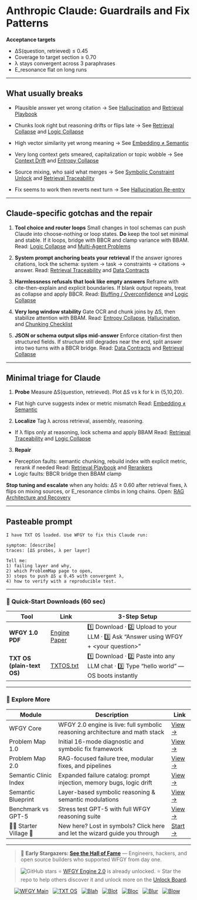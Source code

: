 # Anthropic Claude: Guardrails and Fix Patterns

**Acceptance targets**

* ΔS(question, retrieved) ≤ 0.45
* Coverage to target section ≥ 0.70
* λ stays convergent across 3 paraphrases
* E\_resonance flat on long runs

---

## What usually breaks

* Plausible answer yet wrong citation
  → See [Hallucination](https://github.com/onestardao/WFGY/blob/main/ProblemMap/hallucination.md) and [Retrieval Playbook](https://github.com/onestardao/WFGY/blob/main/ProblemMap/retrieval-playbook.md)

* Chunks look right but reasoning drifts or flips late
  → See [Retrieval Collapse](https://github.com/onestardao/WFGY/blob/main/ProblemMap/retrieval-collapse.md) and [Logic Collapse](https://github.com/onestardao/WFGY/blob/main/ProblemMap/logic-collapse.md)

* High vector similarity yet wrong meaning
  → See [Embedding ≠ Semantic](https://github.com/onestardao/WFGY/blob/main/ProblemMap/embedding-vs-semantic.md)

* Very long context gets smeared, capitalization or topic wobble
  → See [Context Drift](https://github.com/onestardao/WFGY/blob/main/ProblemMap/context-drift.md) and [Entropy Collapse](https://github.com/onestardao/WFGY/blob/main/ProblemMap/entropy-collapse.md)

* Source mixing, who said what merges
  → See [Symbolic Constraint Unlock](https://github.com/onestardao/WFGY/blob/main/ProblemMap/patterns/pattern_symbolic_constraint_unlock.md) and [Retrieval Traceability](https://github.com/onestardao/WFGY/blob/main/ProblemMap/retrieval-traceability.md)

* Fix seems to work then reverts next turn
  → See [Hallucination Re-entry](https://github.com/onestardao/WFGY/blob/main/ProblemMap/patterns/pattern_hallucination_reentry.md)

---

## Claude-specific gotchas and the repair

1. **Tool choice and router loops**
   Small changes in tool schemas can push Claude into choose-nothing or loop states.
   **Do** keep the tool set minimal and stable. If it loops, bridge with BBCR and clamp variance with BBAM.
   Read: [Logic Collapse](https://github.com/onestardao/WFGY/blob/main/ProblemMap/logic-collapse.md) and [Multi-Agent Problems](https://github.com/onestardao/WFGY/blob/main/ProblemMap/Multi-Agent_Problems.md)

2. **System prompt anchoring beats your retrieval**
   If the answer ignores citations, lock the schema: system → task → constraints → citations → answer.
   Read: [Retrieval Traceability](https://github.com/onestardao/WFGY/blob/main/ProblemMap/retrieval-traceability.md) and [Data Contracts](https://github.com/onestardao/WFGY/blob/main/ProblemMap/data-contracts.md)

3. **Harmlessness refusals that look like empty answers**
   Reframe with cite-then-explain and explicit boundaries. If blank output repeats, treat as collapse and apply BBCR.
   Read: [Bluffing / Overconfidence](https://github.com/onestardao/WFGY/blob/main/ProblemMap/bluffing.md) and [Logic Collapse](https://github.com/onestardao/WFGY/blob/main/ProblemMap/logic-collapse.md)

4. **Very long window stability**
   Gate OCR and chunk joins by ΔS, then stabilize attention with BBAM.
   Read: [Entropy Collapse](https://github.com/onestardao/WFGY/blob/main/ProblemMap/entropy-collapse.md), [Hallucination](https://github.com/onestardao/WFGY/blob/main/ProblemMap/hallucination.md), and [Chunking Checklist](https://github.com/onestardao/WFGY/blob/main/ProblemMap/chunking-checklist.md)

5. **JSON or schema output slips mid-answer**
   Enforce citation-first then structured fields. If structure still degrades near the end, split answer into two turns with a BBCR bridge.
   Read: [Data Contracts](https://github.com/onestardao/WFGY/blob/main/ProblemMap/data-contracts.md) and [Retrieval Collapse](https://github.com/onestardao/WFGY/blob/main/ProblemMap/retrieval-collapse.md)

---

## Minimal triage for Claude

1. **Probe**
   Measure ΔS(question, retrieved). Plot ΔS vs k for k in {5,10,20}.

* Flat high curve suggests index or metric mismatch
  Read: [Embedding ≠ Semantic](https://github.com/onestardao/WFGY/blob/main/ProblemMap/embedding-vs-semantic.md)

2. **Localize**
   Tag λ across retrieval, assembly, reasoning.

* If λ flips only at reasoning, lock schema and apply BBAM
  Read: [Retrieval Traceability](https://github.com/onestardao/WFGY/blob/main/ProblemMap/retrieval-traceability.md) and [Logic Collapse](https://github.com/onestardao/WFGY/blob/main/ProblemMap/logic-collapse.md)

3. **Repair**

* Perception faults: semantic chunking, rebuild index with explicit metric, rerank if needed
  Read: [Retrieval Playbook](https://github.com/onestardao/WFGY/blob/main/ProblemMap/retrieval-playbook.md) and [Rerankers](https://github.com/onestardao/WFGY/blob/main/ProblemMap/rerankers.md)
* Logic faults: BBCR bridge then BBAM clamp

**Stop tuning and escalate** when any holds:
ΔS ≥ 0.60 after retrieval fixes, λ flips on mixing sources, or E\_resonance climbs in long chains.
Open: [RAG Architecture and Recovery](https://github.com/onestardao/WFGY/blob/main/ProblemMap/rag-architecture-and-recovery.md)

---

## Pasteable prompt

```
I have TXT OS loaded. Use WFGY to fix this Claude run:

symptom: [describe]
traces: [ΔS probes, λ per layer]

Tell me:
1) failing layer and why,
2) which ProblemMap page to open,
3) steps to push ΔS ≤ 0.45 with convergent λ,
4) how to verify with a reproducible test.
```

---

### 🔗 Quick-Start Downloads (60 sec)

| Tool                       | Link                                                                                                                                       | 3-Step Setup                                                                             |
| -------------------------- | ------------------------------------------------------------------------------------------------------------------------------------------ | ---------------------------------------------------------------------------------------- |
| **WFGY 1.0 PDF**           | [Engine Paper](https://github.com/onestardao/WFGY/blob/main/I_am_not_lizardman/WFGY_All_Principles_Return_to_One_v1.0_PSBigBig_Public.pdf) | 1️⃣ Download · 2️⃣ Upload to your LLM · 3️⃣ Ask “Answer using WFGY + \<your question>”   |
| **TXT OS (plain-text OS)** | [TXTOS.txt](https://github.com/onestardao/WFGY/blob/main/OS/TXTOS.txt)                                                                     | 1️⃣ Download · 2️⃣ Paste into any LLM chat · 3️⃣ Type “hello world” — OS boots instantly |

---

### 🧭 Explore More

| Module                   | Description                                                                  | Link                                                                                               |
| ------------------------ | ---------------------------------------------------------------------------- | -------------------------------------------------------------------------------------------------- |
| WFGY Core                | WFGY 2.0 engine is live: full symbolic reasoning architecture and math stack | [View →](https://github.com/onestardao/WFGY/tree/main/core/README.md)                              |
| Problem Map 1.0          | Initial 16-mode diagnostic and symbolic fix framework                        | [View →](https://github.com/onestardao/WFGY/tree/main/ProblemMap/README.md)                        |
| Problem Map 2.0          | RAG-focused failure tree, modular fixes, and pipelines                       | [View →](https://github.com/onestardao/WFGY/blob/main/ProblemMap/rag-architecture-and-recovery.md) |
| Semantic Clinic Index    | Expanded failure catalog: prompt injection, memory bugs, logic drift         | [View →](https://github.com/onestardao/WFGY/blob/main/ProblemMap/SemanticClinicIndex.md)           |
| Semantic Blueprint       | Layer-based symbolic reasoning & semantic modulations                        | [View →](https://github.com/onestardao/WFGY/tree/main/SemanticBlueprint/README.md)                 |
| Benchmark vs GPT-5       | Stress test GPT-5 with full WFGY reasoning suite                             | [View →](https://github.com/onestardao/WFGY/tree/main/benchmarks/benchmark-vs-gpt5/README.md)      |
| 🧙‍♂️ Starter Village 🏡 | New here? Lost in symbols? Click here and let the wizard guide you through   | [Start →](https://github.com/onestardao/WFGY/blob/main/StarterVillage/README.md)                   |

---

> 👑 **Early Stargazers: [See the Hall of Fame](https://github.com/onestardao/WFGY/tree/main/stargazers)** —
> Engineers, hackers, and open source builders who supported WFGY from day one.

> <img src="https://img.shields.io/github/stars/onestardao/WFGY?style=social" alt="GitHub stars"> ⭐ [WFGY Engine 2.0](https://github.com/onestardao/WFGY/blob/main/core/README.md) is already unlocked. ⭐ Star the repo to help others discover it and unlock more on the [Unlock Board](https://github.com/onestardao/WFGY/blob/main/STAR_UNLOCKS.md).

<div align="center">

[![WFGY Main](https://img.shields.io/badge/WFGY-Main-red?style=flat-square)](https://github.com/onestardao/WFGY)
 
[![TXT OS](https://img.shields.io/badge/TXT%20OS-Reasoning%20OS-orange?style=flat-square)](https://github.com/onestardao/WFGY/tree/main/OS)
 
[![Blah](https://img.shields.io/badge/Blah-Semantic%20Embed-yellow?style=flat-square)](https://github.com/onestardao/WFGY/tree/main/OS/BlahBlahBlah)
 
[![Blot](https://img.shields.io/badge/Blot-Persona%20Core-green?style=flat-square)](https://github.com/onestardao/WFGY/tree/main/OS/BlotBlotBlot)
 
[![Bloc](https://img.shields.io/badge/Bloc-Reasoning%20Compiler-blue?style=flat-square)](https://github.com/onestardao/WFGY/tree/main/OS/BlocBlocBloc)
 
[![Blur](https://img.shields.io/badge/Blur-Text2Image%20Engine-navy?style=flat-square)](https://github.com/onestardao/WFGY/tree/main/OS/BlurBlurBlur)
 
[![Blow](https://img.shields.io/badge/Blow-Game%20Logic-purple?style=flat-square)](https://github.com/onestardao/WFGY/tree/main/OS/BlowBlowBlow)
 

</div>
